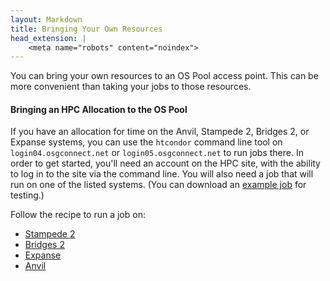 ```yaml
---
layout: Markdown
title: Bringing Your Own Resources
head_extension: |
    <meta name="robots" content="noindex">
---
```


You can bring your own resources to an OS Pool access point.  This can be more
convenient than taking your jobs to those resources.

#### Bringing an HPC Allocation to the OS Pool

If you have an allocation for time on the Anvil, Stampede 2,
Bridges 2, or Expanse systems, you can use the `htcondor` command line
tool on `login04.osgconnect.net` or `login05.osgconnect.net` to run
jobs there.  In order to get started, you'll need an account on the HPC site,
with the ability to log in to the site via the command line.
You will also need a job that will run on one of the listed systems.
(You can download an [example job](example_job) for testing.)

Follow the recipe to run a job on:
- [Stampede 2](stampede2)
- [Bridges 2](bridges2)
- [Expanse](expanse)
- [Anvil](anvil)
